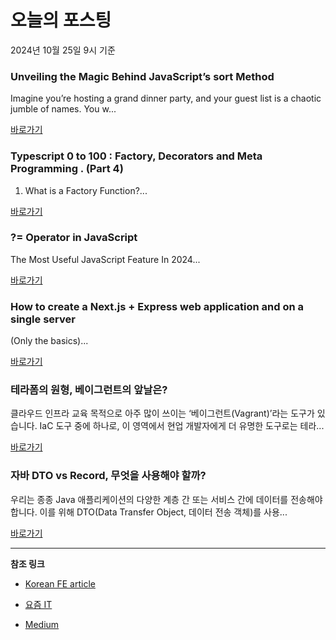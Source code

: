 # 오늘의 포스팅 
2024년 10월 25일 9시 기준 

### Unveiling the Magic Behind JavaScript’s sort Method 

 Imagine you’re hosting a grand dinner party, and your guest list is a chaotic jumble of names. You w... 

 [바로가기](https://medium.com/m/signin?actionUrl=https%3A%2F%2Fmedium.com%2F_%2Fbookmark%2Fp%2Fb17ffc6f7365&operation=register&redirect=https%3A%2F%2Fmedium.com%2F%40sudipb001%2Funveiling-the-magic-behind-javascripts-sort-method-b17ffc6f7365&source=------javascript---0-84----------javascript------bookmark_preview----11f03bc5_5b9d_44bf_9061_0d8df6e1aa98-------) 

### Typescript 0 to 100 : Factory, Decorators and Meta Programming . (Part 4) 

 1. What is a Factory Function?... 

 [바로가기](https://medium.com/m/signin?actionUrl=https%3A%2F%2Fmedium.com%2F_%2Fbookmark%2Fp%2F82eeb7c1864c&operation=register&redirect=https%3A%2F%2Fmedium.com%2F%40dillirajtimalsina354%2Ftypescript-0-to-100-factory-decorators-and-meta-programming-part-4-82eeb7c1864c&source=------typescript---0-84----------typescript------bookmark_preview----41f86be3_808d_48b0_b46f_0f2905cea323-------) 

### ?= Operator in JavaScript 

 The Most Useful JavaScript Feature In 2024... 

 [바로가기](https://medium.com/m/signin?actionUrl=https%3A%2F%2Fmedium.com%2F_%2Fbookmark%2Fp%2F1e0019a3f0a3&operation=register&redirect=https%3A%2F%2Flevelup.gitconnected.com%2Foperator-in-javascript-1e0019a3f0a3&source=------frontend---0-84----------frontend------bookmark_preview----dd0e7607_abb4_41c7_a0c9_01068b5e61cf-------) 

### How to create a Next.js + Express web application and on a single server 

 (Only the basics)... 

 [바로가기](https://medium.com/m/signin?actionUrl=https%3A%2F%2Fmedium.com%2F_%2Fbookmark%2Fp%2Fd6ba91d745ac&operation=register&redirect=https%3A%2F%2Fmedium.com%2F%40samchandgaonkar%2Fhow-to-create-a-next-js-express-web-application-and-on-a-single-server-d6ba91d745ac&source=------reactjs---0-84----------reactjs------bookmark_preview----76b8fd5a_b348_4c40_b393_b6900b4fb88b-------) 

### 테라폼의 원형, 베이그런트의 앞날은? 

 클라우드 인프라 교육 목적으로 아주 많이 쓰이는 ‘베이그런트(Vagrant)’라는 도구가 있습니다. IaC 도구 중에 하나로, 이 영역에서 현업 개발자에게 더 유명한 도구로는 테라... 

 [바로가기](https://yozm.wishket.com/magazine/detail/2815/) 

### 자바 DTO vs Record, 무엇을 사용해야 할까? 

 우리는 종종 Java 애플리케이션의 다양한 계층 간 또는 서비스 간에 데이터를 전송해야 합니다. 이를 위해 DTO(Data Transfer Object, 데이터 전송 객체)를 사용... 

 [바로가기](https://yozm.wishket.com/magazine/detail/2814/) 

---

**참조 링크**

- [Korean FE article](https://kofearticle.substack.com) 

- [요즘 IT](https://yozm.wishket.com/magazine) 

- [Medium](https://medium.com) 

